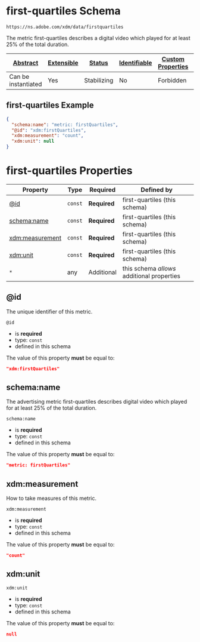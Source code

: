 
# first-quartiles Schema

```
https://ns.adobe.com/xdm/data/firstquartiles
```

The metric first-quartiles describes a digital video which played for at least 25% of the total duration.

| [Abstract](../../abstract.md) | [Extensible](../../extensions.md) | [Status](../../status.md) | [Identifiable](../../id.md) | [Custom Properties](../../extensions.md) | [Additional Properties](../../extensions.md) | Defined In |
|-------------------------------|-----------------------------------|---------------------------|-----------------------------|------------------------------------------|----------------------------------------------|------------|
| Can be instantiated | Yes | Stabilizing | No | Forbidden | Permitted | [data/firstquartiles.schema.json](data/firstquartiles.schema.json) |

## first-quartiles Example
```json
{
  "schema:name": "metric: firstQuartiles",
  "@id": "xdm:firstQuartiles",
  "xdm:measurement": "count",
  "xdm:unit": null
}
```

# first-quartiles Properties

| Property | Type | Required | Defined by |
|----------|------|----------|------------|
| [@id](#@id) | `const` | **Required** | first-quartiles (this schema) |
| [schema:name](#schemaname) | `const` | **Required** | first-quartiles (this schema) |
| [xdm:measurement](#xdmmeasurement) | `const` | **Required** | first-quartiles (this schema) |
| [xdm:unit](#xdmunit) | `const` | **Required** | first-quartiles (this schema) |
| `*` | any | Additional | this schema *allows* additional properties |

## @id

The unique identifier of this metric.

`@id`
* is **required**
* type: `const`
* defined in this schema

The value of this property **must** be equal to:

```json
"xdm:firstQuartiles"
```





## schema:name

The advertising metric first-quartiles describes digital video which played for at least 25% of the total duration.

`schema:name`
* is **required**
* type: `const`
* defined in this schema

The value of this property **must** be equal to:

```json
"metric: firstQuartiles"
```





## xdm:measurement

How to take measures of this metric.

`xdm:measurement`
* is **required**
* type: `const`
* defined in this schema

The value of this property **must** be equal to:

```json
"count"
```





## xdm:unit


`xdm:unit`
* is **required**
* type: `const`
* defined in this schema

The value of this property **must** be equal to:

```json
null
```




